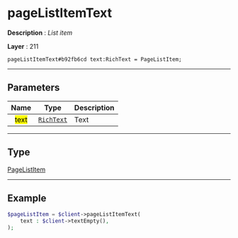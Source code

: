 # pageListItemText

**Description** : *List item*

**Layer** : 211

```tl
pageListItemText#b92fb6cd text:RichText = PageListItem;
```

---

## Parameters

| Name | Type | Description |
| :---: | :---: | :--- |
| <mark>text</mark> | [`RichText`](type/RichText) | Text |

---

## Type

[PageListItem](type/PageListItem)

---

## Example

```php
$pageListItem = $client->pageListItemText(
	text : $client->textEmpty(),
);
```